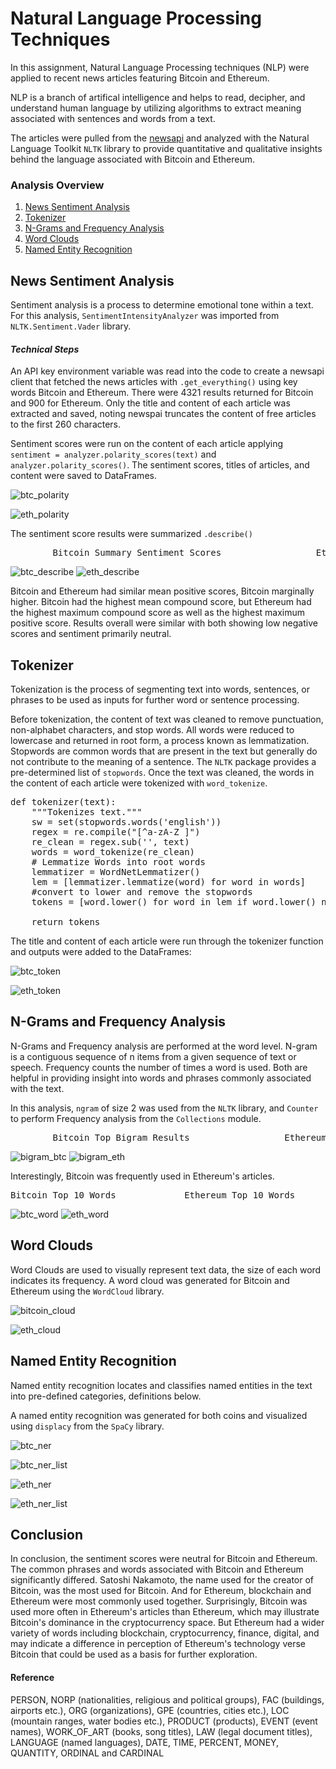 # Natural Language Processing Techniques

In this assignment, Natural Language Processing techniques (NLP) were applied to recent news articles featuring Bitcoin and Ethereum. 

NLP is a branch of artifical intelligence and helps to read, decipher, and understand human language by utilizing algorithms to extract meaning associated with sentences and words from a text. 

The articles were pulled from the [newsapi](https://newsapi.org/) and analyzed with the Natural Language Toolkit `NLTK` library to provide quantitative and qualitative insights behind the language associated with Bitcoin and Ethereum.   

### Analysis Overview

1. [News Sentiment Analysis](#News-Sentiment-Analysis)
1. [Tokenizer](#Tokenizer)
2. [N-Grams and Frequency Analysis](#N-Grams-and-Frequency-Analysis)
1. [Word Clouds](#Word-Clouds)
3. [Named Entity Recognition](#Named-Entity-Recognition)


## News Sentiment Analysis

Sentiment analysis is a process to determine emotional tone within a text. For this analysis, `SentimentIntensityAnalyzer` was imported from `NLTK.Sentiment.Vader` library. 

#### *Technical Steps*
An API key environment variable was read into the code to create a newsapi client that fetched the news articles with `.get_everything()` using key words Bitcoin and Ethereum. There were 4321 results returned for Bitcoin and 900 for Ethereum. Only the title and content of each article was extracted and saved, noting newspai truncates the content of free articles to the first 260 characters. 

Sentiment scores were run on the content of each article applying `sentiment = analyzer.polarity_scores(text)` and `analyzer.polarity_scores()`. The sentiment scores, titles of articles, and content were saved to DataFrames. 

![btc_polarity](Images/btc_polarity.png) 

![eth_polarity](Images/eth_polarity.png)

The sentiment score results were summarized `.describe()`

<pre>
        Bitcoin Summary Sentiment Scores                  Ethereum Summary Sentiment Scores
</pre>
![btc_describe](Images/btc_describe.png)   ![eth_describe](Images/eth_describe.png)

Bitcoin and Ethereum had similar mean positive scores, Bitcoin marginally higher. Bitcoin had the highest mean compound score, but Ethereum had the highest maximum compound score as well as the highest maximum positive score. Results overall were similar with both showing low negative scores and sentiment primarily neutral. 


## Tokenizer

Tokenization is the process of segmenting text into words, sentences, or phrases to be used as inputs for further word or sentence processing. 

Before tokenization, the content of text was cleaned to remove punctuation, non-alphabet characters, and stop words. All words were reduced to lowercase and returned in root form, a process known as lemmatization.  Stopwords are common words that are present in the text but generally do not contribute to the meaning of a sentence. The `NLTK` package provides a pre-determined list of `stopwords`. Once the text was cleaned, the words in the content of each article were tokenized with `word_tokenize`.

<pre>
def tokenizer(text):
    """Tokenizes text."""
    sw = set(stopwords.words('english'))
    regex = re.compile("[^a-zA-Z ]")
    re_clean = regex.sub('', text)
    words = word_tokenize(re_clean)
    # Lemmatize Words into root words
    lemmatizer = WordNetLemmatizer() 
    lem = [lemmatizer.lemmatize(word) for word in words]
    #convert to lower and remove the stopwords 
    tokens = [word.lower() for word in lem if word.lower() not in sw.union(sw_addon)]
           
    return tokens
</pre> 

The title and content of each article were run through the tokenizer function and outputs were added to the DataFrames: 

![btc_token](Images/btc_token.png)

![eth_token](Images/eth_token.png)


## N-Grams and Frequency Analysis

N-Grams and Frequency analysis are performed at the word level. N-gram is a contiguous sequence of n items from a given sequence of text or speech. Frequency counts the number of times a word is used. Both are helpful in providing insight into words and phrases commonly associated with the text.  

In this analysis, `ngram` of size 2 was used from the `NLTK` library, and `Counter` to perform Frequency analysis from the `Collections` module. 

<pre>
        Bitcoin Top Bigram Results                  Ethereum Top Bigram Results
</pre>

![bigram_btc](Images/bigram_btc.png)            ![bigram_eth](Images/bigram_eth.png)

Interestingly, Bitcoin was frequently used in Ethereum's articles.

<pre>
Bitcoin Top 10 Words             Ethereum Top 10 Words
</pre>

![btc_word](Images/btc_word.png)               ![eth_word](Images/eth_word.png)

## Word Clouds

Word Clouds are used to visually represent text data, the size of each word indicates its frequency. A word cloud was generated for Bitcoin and Ethereum using the `WordCloud` library. 


![bitcoin_cloud](Images/btc_cloud.png)


![eth_cloud](Images/eth_cloud.png)


## Named Entity Recognition


Named entity recognition locates and classifies named entities in the text into pre-defined categories, definitions below. 

A named entity recognition was generated for both coins and visualized using `displacy` from the `SpaCy` library. 


![btc_ner](Images/btc_ner.png)


![btc_ner_list](Images/btc_ner_list.png)


![eth_ner](Images/eth_ner.png)


![eth_ner_list](Images/eth_ner_list.png)


## Conclusion

In conclusion, the sentiment scores were neutral for Bitcoin and Ethereum. The common phrases and words associated with Bitcoin and Ethereum significantly differed. Satoshi Nakamoto, the name used for the creator of Bitcoin, was the most used for Bitcoin. And for Ethereum, blockchain and Ethereum were most commonly used together. Surprisingly, Bitcoin was used more often in Ethereum's articles than Ethereum, which may illustrate Bitcoin's dominance in the cryptocurrency space. But Ethereum had a wider variety of words including blockchain, cryptocurrency, finance, digital, and may indicate a difference in perception of Ethereum's technology verse Bitcoin that could be used as a basis for further exploration. 

#### Reference
PERSON, NORP (nationalities, religious and political groups), FAC (buildings, airports etc.), ORG (organizations), GPE (countries, cities etc.), LOC (mountain ranges, water bodies etc.), PRODUCT (products), EVENT (event names), WORK_OF_ART (books, song titles), LAW (legal document titles), LANGUAGE (named languages), DATE, TIME, PERCENT, MONEY, QUANTITY, ORDINAL and CARDINAL

